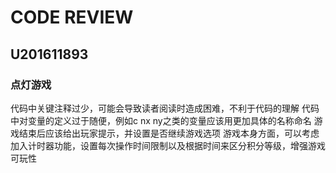 # CODE REVIEW 
## U201611893
### 点灯游戏
代码中关键注释过少，可能会导致读者阅读时造成困难，不利于代码的理解
代码中对变量的定义过于随便，例如c nx ny之类的变量应该用更加具体的名称命名
游戏结束后应该给出玩家提示，并设置是否继续游戏选项
游戏本身方面，可以考虑加入计时器功能，设置每次操作时间限制以及根据时间来区分积分等级，增强游戏可玩性